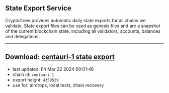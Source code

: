 ## State Export Service
CryptoCrew provides automatic daily state exports for all chains we validate. State export files can be used as genesis files and are a snapshot of the current blockchain state, including all validators, accounts, balances and delegations.

---
**Download: [centauri-1 state export](https://dl-eu2.ccvalidators.com/SERVICE/composable/centauri-1_export_4359529.json)**
---

- last updated: Fri Mar 22 2024 00:01:46
- chain id: `centauri-1`
- export height: `4359529`
- use for: airdrops, local tests, chain recovery
